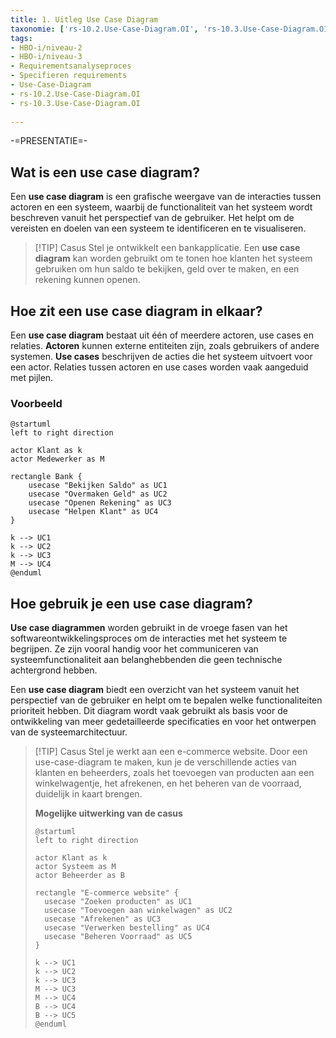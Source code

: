 ```yaml
---
title: 1. Uitleg Use Case Diagram
taxonomie: ['rs-10.2.Use-Case-Diagram.OI', 'rs-10.3.Use-Case-Diagram.OI']
tags:
- HBO-i/niveau-2
- HBO-i/niveau-3
- Requirementsanalyseproces
- Specifieren requirements
- Use-Case-Diagram
- rs-10.2.Use-Case-Diagram.OI
- rs-10.3.Use-Case-Diagram.OI
 
---
```


-=PRESENTATIE=-

## Wat is een use case diagram?
Een **use case diagram** is een grafische weergave van de interacties tussen actoren en een systeem, waarbij de functionaliteit van het systeem wordt beschreven vanuit het perspectief van de gebruiker. Het helpt om de vereisten en doelen van een systeem te identificeren en te visualiseren.

> [!TIP] Casus
> Stel je ontwikkelt een bankapplicatie. Een **use case diagram** kan worden gebruikt om te tonen hoe klanten het systeem gebruiken om hun saldo te bekijken, geld over te maken, en een rekening kunnen openen.

## Hoe zit een use case diagram in elkaar?
Een **use case diagram** bestaat uit één of meerdere actoren, use cases en relaties. **Actoren** kunnen externe entiteiten zijn, zoals gebruikers of andere systemen. **Use cases** beschrijven de acties die het systeem uitvoert voor een actor. Relaties tussen actoren en use cases worden vaak aangeduid met pijlen.

### Voorbeeld
```plantuml
@startuml
left to right direction

actor Klant as k
actor Medewerker as M

rectangle Bank {
	usecase "Bekijken Saldo" as UC1
	usecase "Overmaken Geld" as UC2
	usecase "Openen Rekening" as UC3
	usecase "Helpen Klant" as UC4
}

k --> UC1
k --> UC2
k --> UC3
M --> UC4
@enduml
```


## Hoe gebruik je een use case diagram?
**Use case diagrammen** worden gebruikt in de vroege fasen van het softwareontwikkelingsproces om de interacties met het systeem te begrijpen. Ze zijn vooral handig voor het communiceren van systeemfunctionaliteit aan belanghebbenden die geen technische achtergrond hebben.

Een **use case diagram** biedt een overzicht van het systeem vanuit het perspectief van de gebruiker en helpt om te bepalen welke functionaliteiten prioriteit hebben. Dit diagram wordt vaak gebruikt als basis voor de ontwikkeling van meer gedetailleerde specificaties en voor het ontwerpen van de systeemarchitectuur.

> [!TIP] Casus
> Stel je werkt aan een e-commerce website. Door een use-case-diagram te maken, kun je de verschillende acties van klanten en beheerders, zoals het toevoegen van producten aan een winkelwagentje, het afrekenen, en het beheren van de voorraad, duidelijk in kaart brengen.
>
> **Mogelijke uitwerking van de casus**
> ```plantuml
> @startuml
> left to right direction
> 
> actor Klant as k
> actor Systeem as M
> actor Beheerder as B
> 
> rectangle "E-commerce website" {
> 	usecase "Zoeken producten" as UC1
> 	usecase "Toevoegen aan winkelwagen" as UC2
> 	usecase "Afrekenen" as UC3
> 	usecase "Verwerken bestelling" as UC4
> 	usecase "Beheren Voorraad" as UC5
> }
> 
> k --> UC1
> k --> UC2
> k --> UC3
> M --> UC3
> M --> UC4
> B --> UC4
> B --> UC5
> @enduml

